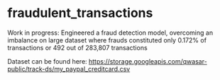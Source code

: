 # fraudulent_transactions
Work in progress: Engineered a fraud detection model, overcoming an imbalance on large dataset where frauds constituted only 0.172% of transactions or 492 out of 283,807 transactions

Dataset can be found here: https://storage.googleapis.com/qwasar-public/track-ds/my_paypal_creditcard.csv
